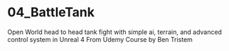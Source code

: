 # 04_BattleTank
Open World head to head tank fight with simple ai, terrain, and advanced control system in Unreal 4
From Udemy Course by Ben Tristem
